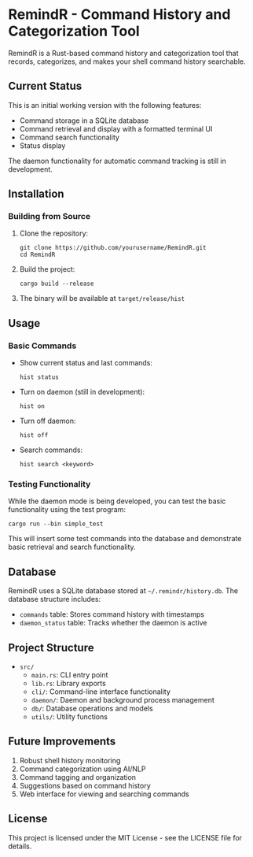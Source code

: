# RemindR - Command History and Categorization Tool

RemindR is a Rust-based command history and categorization tool that records, categorizes, and makes your shell command history searchable.

## Current Status

This is an initial working version with the following features:

- Command storage in a SQLite database
- Command retrieval and display with a formatted terminal UI
- Command search functionality
- Status display

The daemon functionality for automatic command tracking is still in development.

## Installation

### Building from Source

1. Clone the repository:
   ```
   git clone https://github.com/yourusername/RemindR.git
   cd RemindR
   ```

2. Build the project:
   ```
   cargo build --release
   ```

3. The binary will be available at `target/release/hist`

## Usage

### Basic Commands

- Show current status and last commands:
  ```
  hist status
  ```

- Turn on daemon (still in development):
  ```
  hist on
  ```

- Turn off daemon:
  ```
  hist off
  ```

- Search commands:
  ```
  hist search <keyword>
  ```

### Testing Functionality

While the daemon mode is being developed, you can test the basic functionality using the test program:

```
cargo run --bin simple_test
```

This will insert some test commands into the database and demonstrate basic retrieval and search functionality.

## Database

RemindR uses a SQLite database stored at `~/.remindr/history.db`. The database structure includes:

- `commands` table: Stores command history with timestamps
- `daemon_status` table: Tracks whether the daemon is active

## Project Structure

- `src/`
  - `main.rs`: CLI entry point
  - `lib.rs`: Library exports
  - `cli/`: Command-line interface functionality
  - `daemon/`: Daemon and background process management
  - `db/`: Database operations and models
  - `utils/`: Utility functions

## Future Improvements

1. Robust shell history monitoring
2. Command categorization using AI/NLP
3. Command tagging and organization
4. Suggestions based on command history
5. Web interface for viewing and searching commands

## License

This project is licensed under the MIT License - see the LICENSE file for details. 